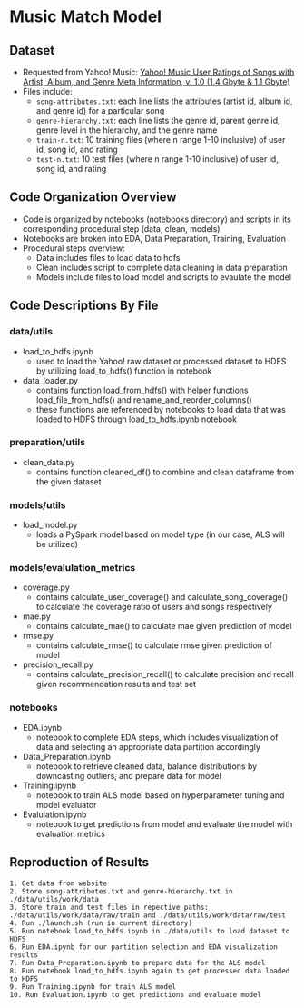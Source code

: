 # Music Match Model

## Dataset
- Requested from Yahoo! Music: [Yahoo! Music User Ratings of Songs with Artist, Album, and Genre Meta Information, v. 1.0 (1.4 Gbyte & 1.1 Gbyte)](https://webscope.sandbox.yahoo.com/catalog.php?datatype=r&did=2)
- Files include:
    - `song-attributes.txt`: each line lists the attributes (artist id, album id, and genre id) for a particular song
    - `genre-hierarchy.txt`: each line lists the genre id, parent genre id, genre level in the hierarchy, and the genre name
    - `train-n.txt`: 10 training files (where n range 1-10 inclusive) of user id, song id, and rating
    - `test-n.txt`: 10 test files (where n range 1-10 inclusive) of user id, song id, and rating

## Code Organization Overview
  - Code is organized by notebooks (notebooks directory) and scripts in its corresponding procedural step (data, clean, models)
  - Notebooks are broken into EDA, Data Preparation, Training, Evaluation
  - Procedural steps overview:
      - Data includes files to load data to hdfs
      - Clean includes script to complete data cleaning in data preparation
      - Models include files to load model and scripts to evaulate the model

## Code Descriptions By File
### data/utils
  - load_to_hdfs.ipynb
      - used to load the Yahoo! raw dataset or processed dataset to HDFS by utilizing load_to_hdfs() function in notebook
  - data_loader.py
      - contains function load_from_hdfs() with helper functions load_file_from_hdfs() and rename_and_reorder_columns()
      - these functions are referenced by notebooks to load data that was loaded to HDFS through load_to_hdfs.ipynb notebook
### preparation/utils
  - clean_data.py
      - contains function cleaned_df() to combine and clean dataframe from the given dataset
### models/utils
  - load_model.py
      - loads a PySpark model based on model type (in our case, ALS will be utilized)
### models/evalulation_metrics
  - coverage.py
      - contains calculate_user_coverage() and calculate_song_coverage() to calculate the coverage ratio of users and songs respectively
  - mae.py
      - contains calculate_mae() to calculate mae given prediction of model
  - rmse.py
      - contains calculate_rmse() to calculate rmse given prediction of model
  - precision_recall.py
      - contains calculate_precision_recall() to calculate precision and recall given recommendation results and test set
### notebooks
  - EDA.ipynb
      - notebook to complete EDA steps, which includes visualization of data and selecting an appropriate data partition accordingly
  - Data_Preparation.ipynb
      - notebook to retrieve cleaned data, balance distributions by downcasting outliers, and prepare data for model 
  - Training.ipynb
      - notebook to train ALS model based on hyperparameter tuning and model evaluator
  - Evalulation.ipynb
      - notebook to get predictions from model and evaluate the model with evaluation metrics
  
## Reproduction of Results
    1. Get data from website
    2. Store song-attributes.txt and genre-hierarchy.txt in ./data/utils/work/data
    3. Store train and test files in repective paths: ./data/utils/work/data/raw/train and ./data/utils/work/data/raw/test
    4. Run ./launch.sh (run in current directory)
    5. Run notebook load_to_hdfs.ipynb in ./data/utils to load dataset to HDFS
    6. Run EDA.ipynb for our partition selection and EDA visualization results
    7. Run Data_Preparation.ipynb to prepare data for the ALS model
    8. Run notebook load_to_hdfs.ipynb again to get processed data loaded to HDFS
    9. Run Training.ipynb for train ALS model
    10. Run Evaluation.ipynb to get predictions and evaluate model
    